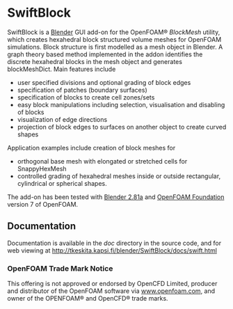 # SwiftBlock

SwiftBlock is a [Blender](https://www.blender.org/) GUI add-on for
the OpenFOAM® *BlockMesh* utility, which creates hexahedral block
structured volume meshes for OpenFOAM simulations. Block structure is
first modelled as a mesh object in Blender. A graph theory based
method implemented in the addon identifies the discrete hexahedral
blocks in the mesh object and generates blockMeshDict. Main features
include

* user specified divisions and optional grading of block edges
* specification of patches (boundary surfaces)
* specification of blocks to create cell zones/sets
* easy block manipulations including selection, visualisation and disabling of blocks
* visualization of edge directions
* projection of block edges to surfaces on another object to
  create curved shapes

Application examples include creation of block meshes for

* orthogonal base mesh with elongated or stretched cells for
  SnappyHexMesh
* controlled grading of hexahedral meshes inside or outside
  rectangular, cylindrical or spherical shapes.

The add-on has been tested with
[Blender 2.81a](https://www.blender.org/) and
[OpenFOAM Foundation](https://openfoam.org/) version 7 of OpenFOAM.

## Documentation

Documentation is available in the *doc* directory in the source code,
and for web viewing at
http://tkeskita.kapsi.fi/blender/SwiftBlock/docs/swift.html

### OpenFOAM Trade Mark Notice

This offering is not approved or endorsed by OpenCFD Limited, producer
and distributor of the OpenFOAM software via www.openfoam.com, and
owner of the OPENFOAM® and OpenCFD® trade marks.
